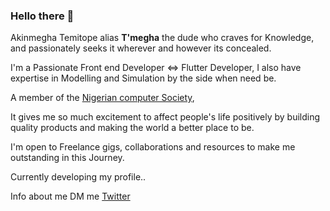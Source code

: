 ### Hello there 👋

Akinmegha Temitope alias <b>T'megha</b> the dude who craves for Knowledge, and passionately seeks it wherever and however its concealed.

I'm a Passionate Front end Developer <=> Flutter Developer, I also have expertise in Modelling and Simulation by the side when need be.

A member of the [Nigerian computer Society](https://www.ncs.org.ng/),

It gives me so much excitement to affect people's life positively by building quality products and making the world a better place to be.

I'm open to Freelance gigs, collaborations and resources to make me outstanding in this Journey.

Currently developing my profile..

Info about me DM me [Twitter](https://twitter.com/temitopeakin)

